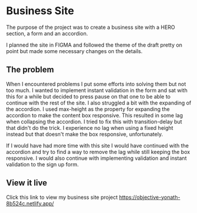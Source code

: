 # Business Site

The purpose of the project was to create a business site with a HERO section, a form and an accordion.

I planned the site in FIGMA and followed the theme of the draft pretty on point but made some necessary changes on the details.

## The problem

When I encountered problems I put some efforts into solving them but not too much. I wanted to implement instant validation in the form and sat with this for a while but decided to press pause on that one to be able to continue with the rest of the site. I also struggled a bit with the expanding of the accordion. I used max-height as the property for expanding the accordion to make the content box responsive. This resulted in some lag when collapsing the accordion. I tried to fix this with transition-delay but that didn't do the trick. I experience no lag when using a fixed height instead but that doesn't make the box responsive, unfortunately.

If I would have had more time with this site I would have continued with the accordion and try to find a way to remove the lag while still keeping the box responsive. I would also continue with implementing validation and instant validation to the sign up form. 

## View it live

Click this link to view my business site project https://objective-yonath-8b524c.netlify.app/